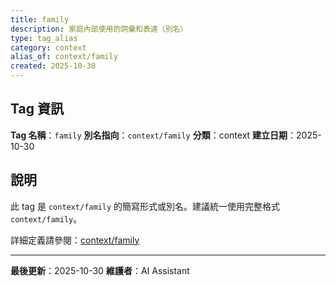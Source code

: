 ```yaml
---
title: family
description: 家庭內部使用的詞彙和表達（別名）
type: tag_alias
category: context
alias_of: context/family
created: 2025-10-30
---
```


## Tag 資訊

**Tag 名稱**：`family`
**別名指向**：`context/family`
**分類**：context
**建立日期**：2025-10-30

## 說明

此 tag 是 `context/family` 的簡寫形式或別名。建議統一使用完整格式 `context/family`。

詳細定義請參閱：[context/family](003_family.md)

---

**最後更新**：2025-10-30
**維護者**：AI Assistant
